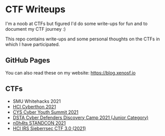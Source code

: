 # CTF Writeups

I'm a noob at CTFs but figured I'd do some write-ups for fun and to document my CTF journey :)

This repo contains write-ups and some personal thoughts on the CTFs in which I have participated.

## GitHub Pages

You can also read these on my website: https://blog.xenosf.io

## CTFs

* SMU Whitehacks 2021
* [HCI Cyberthon 2021](Cyberthon%202021)
* [CYS Cyber Youth Summit 2021](CYS%202021)
* [DSTA Cyber Defenders Discovery Camp 2021 (Junior Category)](CDDC%202021)
* [n0h4ts STANDCON 2021](STANDCON%202021)
* [HCI IRS Sieberrsec CTF 3.0 (2021)](Sieberrsec%202021)
